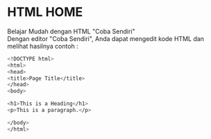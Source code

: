 # HTML HOME
Belajar Mudah dengan HTML "Coba Sendiri"	
Dengan editor "Coba Sendiri", Anda dapat mengedit kode HTML dan melihat hasilnya
contoh :

```sh
<!DOCTYPE html>
<html>
<head>
<title>Page Title</title>
</head>
<body>

<h1>This is a Heading</h1>
<p>This is a paragraph.</p>

</body>
</html>
```
